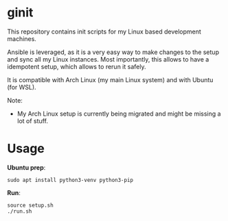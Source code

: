 # ginit

This repository contains init scripts for my Linux based development machines.

Ansible is leveraged, as it is a very easy way to make changes to the setup and sync all my Linux instances.
Most importantly, this allows to have a idempotent setup, which allows to rerun it safely.

It is compatible with Arch Linux (my main Linux system) and with Ubuntu (for WSL).

Note:
- My Arch Linux setup is currently being migrated and might be missing a lot of stuff.

# Usage

**Ubuntu prep**:
```shell
sudo apt install python3-venv python3-pip
```

**Run**:
```shell
source setup.sh
./run.sh
```
